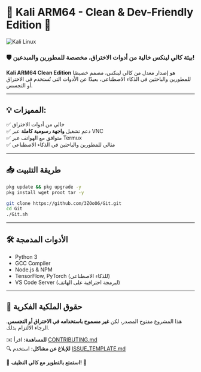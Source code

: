 # 🌟 Kali ARM64 - Clean & Dev-Friendly Edition 🚀

![Kali Linux](https://upload.wikimedia.org/wikipedia/commons/2/2b/Kali-dragon-icon.svg)

### 🛡️ بيئة كالي لينكس خالية من أدوات الاختراق، مخصصة للمطورين والمبدعين!

**Kali ARM64 Clean Edition** هو إصدار معدل من كالي لينكس، مصمم خصيصًا للمطورين والباحثين في الذكاء الاصطناعي، بعيدًا عن الأدوات التي تُستخدم في الاختراق أو التجسس.

---

## 💡 **المميزات:**
✅ خالي من أدوات الاختراق  
✅ دعم تشغيل **واجهة رسومية كاملة** عبر VNC  
✅ متوافق مع الهواتف عبر Termux  
✅ مثالي للمطورين والباحثين في الذكاء الاصطناعي  

---

## 📥 **طريقة التثبيت**
```bash
pkg update && pkg upgrade -y
pkg install wget proot tar -y

git clone https://github.com/3ZOoO6/Git.git
cd Git
./Git.sh
```

---

## 🛠️ **الأدوات المدمجة**
- Python 3
- GCC Compiler
- Node.js & NPM
- TensorFlow, PyTorch (للذكاء الاصطناعي)
- VS Code Server (لبرمجة احترافية على الهاتف)

---

## 📢 **حقوق الملكية الفكرية**
هذا المشروع مفتوح المصدر، لكن **غير مسموح باستخدامه في الاختراق أو التجسس**. الرجاء الالتزام بذلك.

✉️ **للمساهمة:** اقرأ [CONTRIBUTING.md](CONTRIBUTING.md)  
🔍 **للإبلاغ عن مشاكل:** استخدم [ISSUE_TEMPLATE.md](ISSUE_TEMPLATE.md)

🎉 **استمتع بالتطوير مع كالي النظيف! 🚀**
